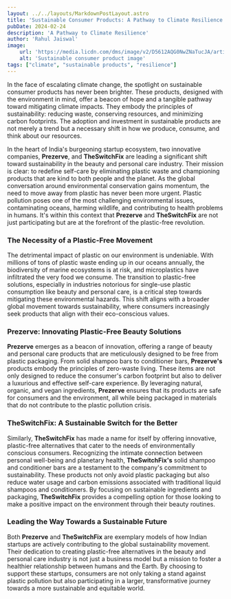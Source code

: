 ```yaml
---
layout: ../../layouts/MarkdownPostLayout.astro
title: 'Sustainable Consumer Products: A Pathway to Climate Resilience'
pubDate: 2024-02-24
description: 'A Pathway to Climate Resilience'
author: 'Rahul Jaiswal'
image:
    url: 'https://media.licdn.com/dms/image/v2/D5612AQG0NwZNaTucJA/article-cover_image-shrink_720_1280/article-cover_image-shrink_720_1280/0/1708779362811?e=1743638400&v=beta&t=jjJpycTrhxwotf-GB-ZDaTdfizyhdIcBkO5SVdcjhqs'
    alt: 'Sustainable consumer product image'
tags: ["climate", "sustainable products", "resilience"]
---
```

In the face of escalating climate change, the spotlight on sustainable consumer products has never been brighter. These products, designed with the environment in mind, offer a beacon of hope and a tangible pathway toward mitigating climate impacts. They embody the principles of sustainability: reducing waste, conserving resources, and minimizing carbon footprints. The adoption and investment in sustainable products are not merely a trend but a necessary shift in how we produce, consume, and think about our resources.

In the heart of India's burgeoning startup ecosystem, two innovative companies, **Prezerve**, and **TheSwitchFix** are leading a significant shift toward sustainability in the beauty and personal care industry. Their mission is clear: to redefine self-care by eliminating plastic waste and championing products that are kind to both people and the planet. As the global conversation around environmental conservation gains momentum, the need to move away from plastic has never been more urgent. Plastic pollution poses one of the most challenging environmental issues, contaminating oceans, harming wildlife, and contributing to health problems in humans. It's within this context that **Prezerve** and **TheSwitchFix** are not just participating but are at the forefront of the plastic-free revolution.

### The Necessity of a Plastic-Free Movement

The detrimental impact of plastic on our environment is undeniable. With millions of tons of plastic waste ending up in our oceans annually, the biodiversity of marine ecosystems is at risk, and microplastics have infiltrated the very food we consume. The transition to plastic-free solutions, especially in industries notorious for single-use plastic consumption like beauty and personal care, is a critical step towards mitigating these environmental hazards. This shift aligns with a broader global movement towards sustainability, where consumers increasingly seek products that align with their eco-conscious values.

### Prezerve: Innovating Plastic-Free Beauty Solutions

**Prezerve** emerges as a beacon of innovation, offering a range of beauty and personal care products that are meticulously designed to be free from plastic packaging. From solid shampoo bars to conditioner bars, **Prezerve's** products embody the principles of zero-waste living. These items are not only designed to reduce the consumer's carbon footprint but also to deliver a luxurious and effective self-care experience. By leveraging natural, organic, and vegan ingredients, **Prezerve** ensures that its products are safe for consumers and the environment, all while being packaged in materials that do not contribute to the plastic pollution crisis.

### TheSwitchFix: A Sustainable Switch for the Better

Similarly, **TheSwitchFix** has made a name for itself by offering innovative, plastic-free alternatives that cater to the needs of environmentally conscious consumers. Recognizing the intimate connection between personal well-being and planetary health, **TheSwitchFix's** solid shampoo and conditioner bars are a testament to the company's commitment to sustainability. These products not only avoid plastic packaging but also reduce water usage and carbon emissions associated with traditional liquid shampoos and conditioners. By focusing on sustainable ingredients and packaging, **TheSwitchFix** provides a compelling option for those looking to make a positive impact on the environment through their beauty routines.

### Leading the Way Towards a Sustainable Future

Both **Prezerve** and **TheSwitchFix** are exemplary models of how Indian startups are actively contributing to the global sustainability movement. Their dedication to creating plastic-free alternatives in the beauty and personal care industry is not just a business model but a mission to foster a healthier relationship between humans and the Earth. By choosing to support these startups, consumers are not only taking a stand against plastic pollution but also participating in a larger, transformative journey towards a more sustainable and equitable world.